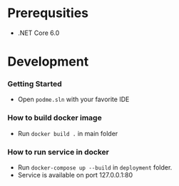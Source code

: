 Prerequsities
=============

* .NET Core 6.0

Development
===========

### Getting Started

* Open `podme.sln` with your favorite IDE

### How to build docker image

* Run `docker build .` in main folder

### How to run service in docker

* Run `docker-compose up --build` in `deployment` folder.
* Service is available on port 127.0.0.1:80
